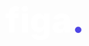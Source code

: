 <p align="center">
    <br><br>
    <a style="-webkit-text-size-adjust: 100%; tab-size: 4; font-family: inherit; --tw-bg-opacity: 1; box-sizing: border-box; border-width: 0; border-style: solid; border-color: #e2e8f0; --tw-shadow: 0 0 #0000; --tw-ring-inset: var(--tw-empty,/*!*/ /*!*/); --tw-ring-offset-width: 0px; --tw-ring-offset-color: #fff; --tw-ring-color: rgba(14, 165, 233, 0.5); --tw-ring-offset-shadow: 0 0 #0000; --tw-ring-shadow: 0 0 #0000; text-decoration: inherit; /*display: flex;*/ align-items: center; font-weight: 800; font-size: 5rem; line-height: 1; position: relative; user-select: none; width: auto; /*height: 200px;*/ z-index: 10; --tw-text-opacity: 1; color: rgba(255, 255, 255, var(--tw-text-opacity));">figa<span style="-webkit-text-size-adjust: 100%; tab-size: 4; font-family: inherit; --tw-bg-opacity: 1; font-weight: 800; font-size: 5rem; line-height: 1; user-select: none; box-sizing: border-box; border-width: 0; border-style: solid; border-color: #e2e8f0; --tw-shadow: 0 0 #0000; --tw-ring-inset: var(--tw-empty,/*!*/ /*!*/); --tw-ring-offset-width: 0px; --tw-ring-offset-color: #fff; --tw-ring-color: rgba(14, 165, 233, 0.5); --tw-ring-offset-shadow: 0 0 #0000; --tw-ring-shadow: 0 0 #0000; --tw-text-opacity: 1; color: rgba(79, 70, 229, var(--tw-text-opacity));">.</span></a>
</p>